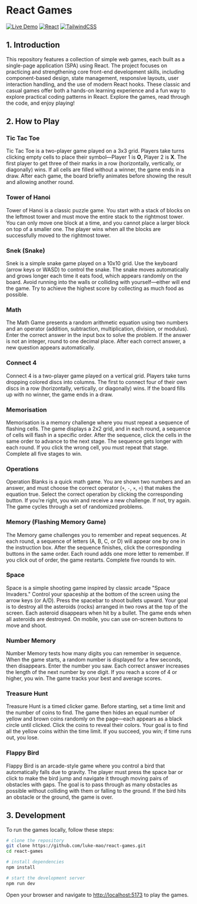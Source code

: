# React Games

[![Live Demo](https://img.shields.io/badge/Demo-reactgames.lukemao.site-green?logo=vercel)](https://reactgames.lukemao.site)
[![React](https://img.shields.io/badge/React-19-blue?logo=react)](https://react.dev/)
[![TailwindCSS](https://img.shields.io/badge/Tailwind_CSS-4.1-blue?logo=tailwindcss)](https://tailwindcss.com/)



## 1. Introduction

This repository features a collection of simple web games, each built as a single-page application (SPA) using React. The project focuses on practicing and strengthening core front-end development skills, including component-based design, state management, responsive layouts, user interaction handling, and the use of modern React hooks. These classic and casual games offer both a hands-on learning experience and a fun way to explore practical coding patterns in React. Explore the games, read through the code, and enjoy playing!

## 2. How to Play

### Tic Tac Toe

Tic Tac Toe is a two-player game played on a 3x3 grid. Players take turns clicking empty cells to place their symbol—Player 1 is **O**, Player 2 is **X**. The first player to get three of their marks in a row (horizontally, vertically, or diagonally) wins. If all cells are filled without a winner, the game ends in a draw. After each game, the board briefly animates before showing the result and allowing another round.

### Tower of Hanoi

Tower of Hanoi is a classic puzzle game. You start with a stack of blocks on the leftmost tower and must move the entire stack to the rightmost tower. You can only move one block at a time, and you cannot place a larger block on top of a smaller one. The player wins when all the blocks are successfully moved to the rightmost tower.

### Snek (Snake)

Snek is a simple snake game played on a 10x10 grid. Use the keyboard (arrow keys or WASD) to control the snake. The snake moves automatically and grows longer each time it eats food, which appears randomly on the board. Avoid running into the walls or colliding with yourself—either will end the game. Try to achieve the highest score by collecting as much food as possible.

### Math

The Math Game presents a random arithmetic equation using two numbers and an operator (addition, subtraction, multiplication, division, or modulus). Enter the correct answer in the input box to solve the problem. If the answer is not an integer, round to one decimal place. After each correct answer, a new question appears automatically.

### Connect 4

Connect 4 is a two-player game played on a vertical grid. Players take turns dropping colored discs into columns. The first to connect four of their own discs in a row (horizontally, vertically, or diagonally) wins. If the board fills up with no winner, the game ends in a draw.

### Memorisation

Memorisation is a memory challenge where you must repeat a sequence of flashing cells. The game displays a 2x2 grid, and in each round, a sequence of cells will flash in a specific order. After the sequence, click the cells in the same order to advance to the next stage. The sequence gets longer with each round. If you click the wrong cell, you must repeat that stage. Complete all five stages to win.

### Operations

Operation Blanks is a quick math game. You are shown two numbers and an answer, and must choose the correct operator (`+`, `-`, `×`, `÷`) that makes the equation true. Select the correct operation by clicking the corresponding button. If you’re right, you win and receive a new challenge. If not, try again. The game cycles through a set of randomized problems.

### Memory (Flashing Memory Game)

The Memory game challenges you to remember and repeat sequences. At each round, a sequence of letters (A, B, C, or D) will appear one by one in the instruction box. After the sequence finishes, click the corresponding buttons in the same order. Each round adds one more letter to remember. If you click out of order, the game restarts. Complete five rounds to win.

### Space

Space is a simple shooting game inspired by classic arcade "Space Invaders." Control your spaceship at the bottom of the screen using the arrow keys (or A/D). Press the spacebar to shoot bullets upward. Your goal is to destroy all the asteroids (rocks) arranged in two rows at the top of the screen.
Each asteroid disappears when hit by a bullet. The game ends when all asteroids are destroyed. On mobile, you can use on-screen buttons to move and shoot.

### Number Memory

Number Memory tests how many digits you can remember in sequence. When the game starts, a random number is displayed for a few seconds, then disappears. Enter the number you saw. Each correct answer increases the length of the next number by one digit. If you reach a score of 4 or higher, you win. The game tracks your best and average scores.

### Treasure Hunt

Treasure Hunt is a timed clicker game. Before starting, set a time limit and the number of coins to find. The game then hides an equal number of yellow and brown coins randomly on the page—each appears as a black circle until clicked. Click the coins to reveal their colors. Your goal is to find all the yellow coins within the time limit. If you succeed, you win; if time runs out, you lose.

### Flappy Bird

Flappy Bird is an arcade-style game where you control a bird that automatically falls due to gravity. The player must press the space bar or click to make the bird jump and navigate it through moving pairs of obstacles with gaps. The goal is to pass through as many obstacles as possible without colliding with them or falling to the ground. If the bird hits an obstacle or the ground, the game is over.

## 3. Development

To run the games locally, follow these steps:

```bash
# clone the repository
git clone https://github.com/luke-mao/react-games.git
cd react-games

# install dependencies
npm install

# start the development server
npm run dev
```

Open your browser and navigate to [http://localhost:5173](http://localhost:5173) to play the games.
